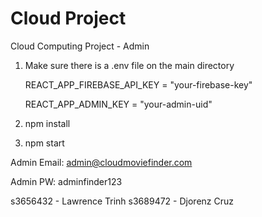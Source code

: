 # Cloud Project

Cloud Computing Project - Admin

1. Make sure there is a .env file on the main directory

   REACT_APP_FIREBASE_API_KEY = "your-firebase-key"
   
   REACT_APP_ADMIN_KEY = "your-admin-uid"

2. npm install

3. npm start

Admin Email: admin@cloudmoviefinder.com

Admin PW:    adminfinder123

s3656432 - Lawrence Trinh
s3689472 - Djorenz Cruz
